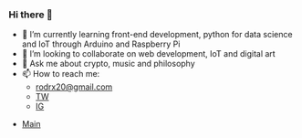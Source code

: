 ### Hi there 👋

- 🌱 I’m currently learning front-end development, python for data science and IoT through Arduino and Raspberry Pi
- 👯 I’m looking to collaborate on web development, IoT and digital art
- 💬 Ask me about crypto, music and philosophy 
- 📫 How to reach me: 
    - rodrx20@gmail.com
    - [TW](https://twitter.com/8pus_)
    - [IG]()

* [Main](https://transpoetico.github.io/static/index.html)

<!--
**transpoetico/transpoetico** is a ✨ _special_ ✨ repository because its `README.md` (this file) appears on your GitHub profile.

Here are some ideas to get you started:

- 🔭 I’m currently working on ...
- 🌱 I’m currently learning ...
- 👯 I’m looking to collaborate on ...
- 🤔 I’m looking for help with ...
- 💬 Ask me about ...
- 📫 How to reach me: ...
- 😄 Pronouns: ...
- ⚡ Fun fact: ...
-->

